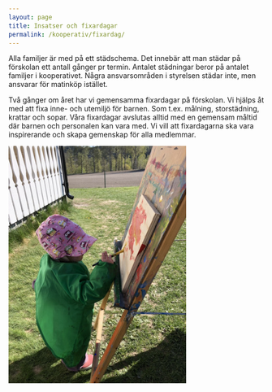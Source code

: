 ```yaml
---
layout: page
title: Insatser och fixardagar
permalink: /kooperativ/fixardag/
---
```


Alla familjer är med på ett städschema. Det innebär att man städar på förskolan ett antall gånger pr termin. Antalet städningar beror på antalet familjer i kooperativet. Några ansvarsområden i styrelsen städar inte, men ansvarar för matinköp istället. 

Två gånger om året har vi gemensamma fixardagar på förskolan. Vi hjälps åt med att fixa inne- och utemiljö för barnen. Som t.ex. målning, storstädning, krattar och sopar. 
Våra fixardagar avslutas alltid med en gemensam måltid där barnen och personalen kan vara med. Vi vill att fixardagarna ska vara inspirerande och skapa gemenskap för alla medlemmar. 

![Fixardagen avslutas med fika](/img/fixardag.jpg)